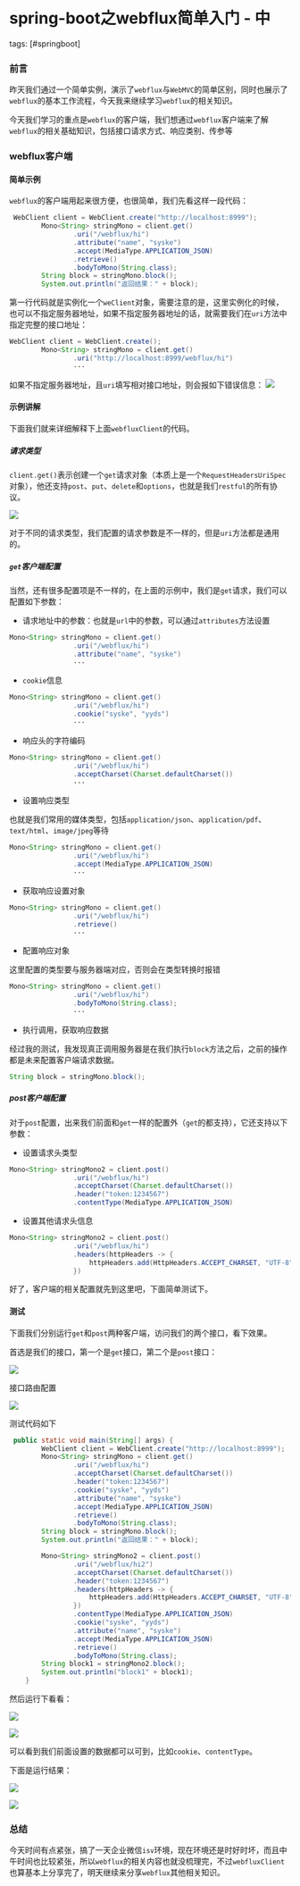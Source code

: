 # spring-boot之webflux简单入门 - 中
tags: [#springboot]

### 前言

昨天我们通过一个简单实例，演示了`webflux`与`WebMVC`的简单区别，同时也展示了`webflux`的基本工作流程，今天我来继续学习`webflux`的相关知识。

今天我们学习的重点是`webflux`的客户端，我们想通过`webflux`客户端来了解`webflux`的相关基础知识，包括接口请求方式、响应类别、传参等

### webflux客户端

#### 简单示例

`webflux`的客户端用起来很方便，也很简单，我们先看这样一段代码：

```java
 WebClient client = WebClient.create("http://localhost:8999");
        Mono<String> stringMono = client.get()
                .uri("/webflux/hi")
                .attribute("name", "syske")
                .accept(MediaType.APPLICATION_JSON)
                .retrieve()
                .bodyToMono(String.class);
        String block = stringMono.block();
        System.out.println("返回结果：" + block);
```

第一行代码就是实例化一个`weClient`对象，需要注意的是，这里实例化的时候，也可以不指定服务器地址，如果不指定服务器地址的话，就需要我们在`uri`方法中指定完整的接口地址：

```java
WebClient client = WebClient.create();
        Mono<String> stringMono = client.get()
                .uri("http://localhost:8999/webflux/hi")
                ···
```

如果不指定服务器地址，且`uri`填写相对接口地址，则会报如下错误信息：
![](https://syske-pic-bed.oss-cn-hangzhou.aliyuncs.com/imgs/images/20210729132108.png)

#### 示例讲解

下面我们就来详细解释下上面`webfluxClient`的代码。

##### 请求类型

`client.get()`表示创建一个`get`请求对象（本质上是一个`RequestHeadersUriSpec`对象），他还支持`post`、`put`、`delete`和`options`，也就是我们`restful`的所有协议。

![](https://syske-pic-bed.oss-cn-hangzhou.aliyuncs.com/imgs/images/20210729132522.png)

对于不同的请求类型，我们配置的请求参数是不一样的，但是`uri`方法都是通用的。

##### `get`客户端配置

当然，还有很多配置项是不一样的，在上面的示例中，我们是`get`请求，我们可以配置如下参数：

- 请求地址中的参数：也就是`url`中的参数，可以通过`attributes`方法设置

```java
Mono<String> stringMono = client.get()
                .uri("/webflux/hi")
                .attribute("name", "syske")
                ···
```

- `cookie`信息

```java
Mono<String> stringMono = client.get()
                .uri("/webflux/hi")
                .cookie("syske", "yyds")
                ···
```

- 响应头的字符编码

```java
Mono<String> stringMono = client.get()
                .uri("/webflux/hi")
                .acceptCharset(Charset.defaultCharset())
                ···
```

- 设置响应类型

也就是我们常用的媒体类型，包括`application/json`、`application/pdf`、`text/html`、`image/jpeg`等待

```java
Mono<String> stringMono = client.get()
                .uri("/webflux/hi")
				.accept(MediaType.APPLICATION_JSON)
				···
```

- 获取响应设置对象

```java
Mono<String> stringMono = client.get()
                .uri("/webflux/hi")
				.retrieve()
				···
```

- 配置响应对象

这里配置的类型要与服务器端对应，否则会在类型转换时报错

```java
Mono<String> stringMono = client.get()
                .uri("/webflux/hi")
				.bodyToMono(String.class);
				···
```

- 执行调用，获取响应数据

经过我的测试，我发现真正调用服务器是在我们执行`block`方法之后，之前的操作都是未来配置客户端请求数据。

```java
String block = stringMono.block();
```

##### post客户端配置

对于`post`配置，出来我们前面和`get`一样的配置外（`get`的都支持），它还支持以下参数：

- 设置请求头类型

```java
Mono<String> stringMono2 = client.post()
                .uri("/webflux/hi")
                .acceptCharset(Charset.defaultCharset())
                .header("token:1234567")
				.contentType(MediaType.APPLICATION_JSON)
```

- 设置其他请求头信息

```java
Mono<String> stringMono2 = client.post()
                .uri("/webflux/hi")
				.headers(httpHeaders -> {
                    httpHeaders.add(HttpHeaders.ACCEPT_CHARSET, "UTF-8");
                })
```

好了，客户端的相关配置就先到这里吧，下面简单测试下。

#### 测试

下面我们分别运行`get`和`post`两种客户端，访问我们的两个接口，看下效果。

首选是我们的接口，第一个是`get`接口，第二个是`post`接口：

![](https://syske-pic-bed.oss-cn-hangzhou.aliyuncs.com/imgs/images/20210729201601.png)

接口路由配置

![](https://syske-pic-bed.oss-cn-hangzhou.aliyuncs.com/imgs/images/20210729201714.png)

测试代码如下

```java
 public static void main(String[] args) {
        WebClient client = WebClient.create("http://localhost:8999");
        Mono<String> stringMono = client.get()
                .uri("/webflux/hi")
                .acceptCharset(Charset.defaultCharset())
                .header("token:1234567")
                .cookie("syske", "yyds")
                .attribute("name", "syske")
                .accept(MediaType.APPLICATION_JSON)
                .retrieve()
                .bodyToMono(String.class);
        String block = stringMono.block();
        System.out.println("返回结果：" + block);

        Mono<String> stringMono2 = client.post()
                .uri("/webflux/hi2")
                .acceptCharset(Charset.defaultCharset())
                .header("token:1234567")
                .headers(httpHeaders -> {
                    httpHeaders.add(HttpHeaders.ACCEPT_CHARSET, "UTF-8");
                })
                .contentType(MediaType.APPLICATION_JSON)
                .cookie("syske", "yyds")
                .attribute("name", "syske")
                .accept(MediaType.APPLICATION_JSON)
                .retrieve()
                .bodyToMono(String.class);
        String block1 = stringMono2.block();
        System.out.println("block1" + block1);
    }
```

然后运行下看看：

![](https://syske-pic-bed.oss-cn-hangzhou.aliyuncs.com/imgs/images/20210729202900.png)

![](https://syske-pic-bed.oss-cn-hangzhou.aliyuncs.com/imgs/images/20210729202951.png)

可以看到我们前面设置的数据都可以可到，比如`cookie`、`contentType`。

下面是运行结果：

![](https://syske-pic-bed.oss-cn-hangzhou.aliyuncs.com/imgs/images/20210729203120.png)

![](https://syske-pic-bed.oss-cn-hangzhou.aliyuncs.com/imgs/images/20210729203151.png)

### 总结

今天时间有点紧张，搞了一天企业微信`isv`环境，现在环境还是时好时坏，而且中午时间也比较紧张，所以`webflux`的相关内容也就没梳理完，不过`webfluxClient`也算基本上分享完了，明天继续来分享`webflux`其他相关知识。

